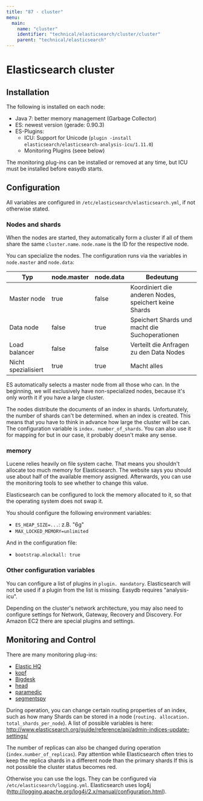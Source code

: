 ```yaml
---
title: "87 - cluster"
menu:
  main:
    name: "cluster"
    identifier: "technical/elasticsearch/cluster/cluster"
    parent: "technical/elasticsearch"
---
```

# Elasticsearch cluster

## Installation

The following is installed on each node:

- Java 7: better memory management (Garbage Collector)
- ES: newest version (gerade: 0.90.3)
- ES-Plugins:
  - ICU: Support for Unicode (`plugin -install elasticsearch/elasticsearch-analysis-icu/1.11.0`)
  - Monitoring Plugins (seee below)

The monitoring plug-ins can be installed or removed at any time, but ICU must be installed
before easydb starts.

## Configuration

All variables are configured in `/etc/elasticsearch/elasticsearch.yml`, if not otherwise stated.

### Nodes and shards

When the nodes are started, they automatically form a cluster if all of them share the same `cluster.name`. `node.name` is the ID for the respective node.

You can specialize the nodes. The configuration runs via the variables in `node.master`
and `node.data`:

| Typ | node.master | node.data | Bedeutung |
|-----|-------------|-----------|-----------|
| Master node | true | false | Koordiniert die anderen Nodes, speichert keine Shards |
| Data node | false | true | Speichert Shards und macht die Suchoperationen |
| Load balancer | false | false | Verteilt die Anfragen zu den Data Nodes |
| Nicht spezialisiert | true | true | Macht alles |

ES automatically selects a master node from all those who can. In the beginning, we will exclusively
have non-specialized nodes, because it's only worth it if you have a large cluster.

The nodes distribute the documents of an index in shards. Unfortunately, the number of shards can't be determined.
when an index is created. This means that you have to think in advance how large the cluster will be
can. The configuration variable is `index. number_of_shards`. You can also use it for mapping for
but in our case, it probably doesn't make any sense.

### memory

Lucene relies heavily on file system cache. That means you shouldn't allocate too much memory for Elasticsearch. The website says you should use about half of the available memory
assigned. Afterwards, you can use the monitoring tools to see whether to change this value.

Elasticsearch can be configured to lock the memory allocated to it, so that
the operating system does not swap it.

You should configure the following environment variables:

- `ES_HEAP_SIZE=...`: z.B. "6g"
- `MAX_LOCKED_MEMORY=unlimited`

And in the configuration file:

- `bootstrap.mlockall: true`

### Other configuration variables

You can configure a list of plugins in `plugin. mandatory`. Elasticsearch will not be used
if a plugin from the list is missing. Easydb requires "analysis-icu".

Depending on the cluster's network architecture, you may also need to configure settings for Network,
Gateway, Recovery and Discovery. For Amazon EC2 there are special plugins and settings.

## Monitoring and Control

There are many monitoring plug-ins:

- [Elastic HQ](http://www.elastichq.org/)
- [kopf](https://github.com/lmenezes/elasticsearch-kopf)
- [Bigdesk](https://github.com/search?q=bigdesk)
- [head](https://mobz.github.io/elasticsearch-head/)
- [paramedic](https://github.com/karmi/elasticsearch-paramedic)
- [segmentspy](https://github.com/polyfractal/elasticsearch-segmentspy)

During operation, you can change certain routing properties of an index, such as how many
Shards can be stored in a node (`routing. allocation. total_shards_per_node`). A list
of possible variables is here: http://www.elasticsearch.org/guide/reference/api/admin-indices-update-settings/

The number of replicas can also be changed during operation (`index.number_of_replicas`). Pay attention while Elasticsearch often tries to keep the replica shards in a different node than the primary shards
 If this is not possible the cluster status becomes red.

Otherwise you can use the logs. They can be configured via `/etc/elasticsearch/logging.yml`.
Elasticsearch uses log4j (http://logging.apache.org/log4j/2.x/manual/configuration.html).

